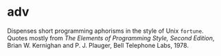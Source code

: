 # adv
Dispenses short programming aphorisms in the style of Unix `fortune`.\
Quotes mostly from _The Elements of Programming Style, Second Edition_, Brian W. Kernighan and P. J. Plauger, Bell Telephone Labs, 1978.
